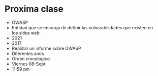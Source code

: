 # Proxima clase
* OWASP 
* Entidad que se encarga de definir las vulnarabilidades que existen en los sitios web 
* 2021
* 2017
* Realizar un informe sobre OWASP
* Diferentes anos
* Orden cronologico 
* Viernes 08-Sept
* 11:59 pm